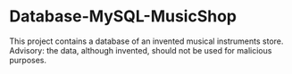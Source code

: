 # Database-MySQL-MusicShop
This project contains a database of an invented musical instruments store. Advisory: the data, although invented, should not be used for malicious purposes.
